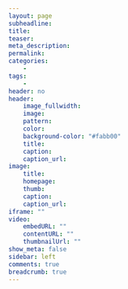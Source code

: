 ```yaml
---
layout: page
subheadline: 
title: 
teaser: 
meta_description:
permalink:
categories:
    - 
tags:
    - 
header: no
header:
    image_fullwidth: 
    image:
    pattern:
    color:
    background-color: "#fabb00"
    title: 
    caption: 
    caption_url: 
image:
    title:
    homepage:
    thumb:
    caption:
    caption_url:
iframe: ""
video:
    embedURL: ""
    contentURL: ""
    thumbnailUrl: ""
show_meta: false
sidebar: left
comments: true
breadcrumb: true
---
```


